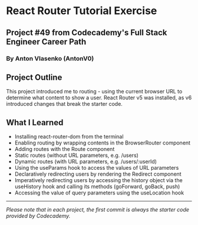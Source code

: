# React Router Tutorial Exercise
## Project #49 from Codecademy's Full Stack Engineer Career Path
### By Anton Vlasenko (AntonV0)  
## Project Outline
This project introduced me to routing - using the current browser URL to determine what content to show a user. React Router v5 was installed, as v6 introduced changes that break the starter code.
## What I Learned
  - Installing react-router-dom from the terminal
  - Enabling routing by wrapping contents in the BrowserRouter component
  - Adding routes with the Route component
  - Static routes (without URL parameters, e.g. /users)
  - Dynamic routes (with URL parameters, e.g. /users/:userId)
  - Using the useParams hook to access the values of URL parameters
  - Declaratively redirecting users by rendering the Redirect component
  - Imperatively redirecting users by accessing the history object via the useHistory hook and calling its methods (goForward, goBack, push)
  - Accessing the value of query parameters using the useLocation hook
***
*Please note that in each project, the first commit is always the starter code provided by Codecademy.*
